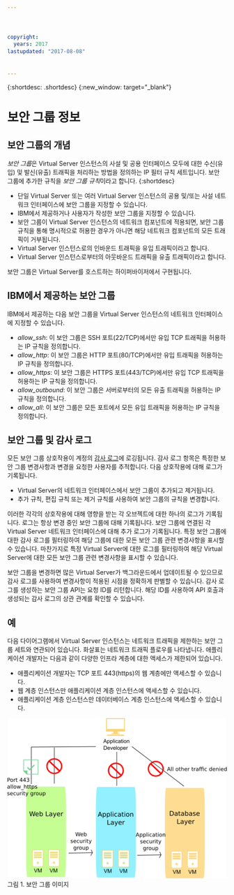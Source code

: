 ```yaml
---



copyright:
  years: 2017
lastupdated: "2017-08-08"


---
```


{:shortdesc: .shortdesc}
{:new_window: target="_blank"}

# 보안 그룹 정보

## 보안 그룹의 개념
*보안 그룹*은 Virtual Server 인스턴스의 사설 및 공용 인터페이스 모두에 대한
수신(유입) 및 발신(유출) 트래픽을 처리하는 방법을 정의하는 IP 필터 규칙 세트입니다. 보안
그룹에 추가한 규칙을 *보안 그룹 규칙*이라고 합니다.
{:shortdesc}

* 단일 Virtual Server 또는 여러 Virtual Server 인스턴스의 공용 및/또는 사설 네트워크 인터페이스에 보안 그룹을 지정할 수 있습니다.
* IBM에서 제공하거나 사용자가 작성한 보안 그룹을 지정할 수 있습니다.
* 보안 그룹이 Virtual Server 인스턴스의 네트워크 컴포넌트에 적용되면, 보안 그룹 규칙을 통해 명시적으로 허용한 경우가 아니면 해당 네트워크 컴포넌트의 모든 트래픽이 거부됩니다.
* Virtual Server 인스턴스로의 인바운드 트래픽을 유입 트래픽이라고 합니다.
* Virtual Server 인스턴스로부터의 아웃바운드 트래픽을 유출 트래픽이라고 합니다.

보안 그룹은 Virtual Server를 호스트하는 하이퍼바이저에서 구현됩니다.

## IBM에서 제공하는 보안 그룹
IBM에서 제공하는 다음 보안 그룹을 Virtual Server 인스턴스의
네트워크 인터페이스에 지정할 수 있습니다.

* *allow_ssh*: 이 보안 그룹은 SSH 포트(22/TCP)에서만 유입 TCP 트래픽을 허용하는 IP 규칙을 정의합니다.
* *allow_http*: 이 보안 그룹은 HTTP 포트(80/TCP)에서만 유입 트래픽을 허용하는 IP 규칙을 정의합니다.
* *allow_https*: 이 보안 그룹은 HTTPS 포트(443/TCP)에서만 유입 TCP 트래픽을 허용하는 IP 규칙을 정의합니다.
* *allow_outbound*: 이 보안 그룹은 서버로부터의 모든 유출 트래픽을 허용하는 IP 규칙을 정의합니다.
* *allow_all*: 이 보안 그룹은 모든 포트에서 모든 유입 트래픽을 허용하는 IP 규칙을 정의합니다.

## 보안 그룹 및 감사 로그
모든 보안 그룹 상호작용이 계정의 [감사 로그](https://console.bluemix.net/docs/customer-portal/cpmonenv.html#cp_viewacctauditlog)에 로깅됩니다. 감사 로그 항목은 특정한 보안 그룹 변경사항과 변경을 요청한 사용자를 추적합니다. 다음 상호작용에 대해 로그가 기록됩니다.
* Virtual Server의 네트워크 인터페이스에서 보안 그룹이 추가되고 제거됩니다.
* 추가 규칙, 편집 규칙 또는 제거 규칙를 사용하여 보안 그룹의 규칙을 변경합니다.

이러한 각각의 상호작용에 대해 영향을 받는 각 오브젝트에 대한 하나의 로그가 기록됩니다. 로그는 항상 변경 중인 보안 그룹에 대해 기록됩니다. 보안 그룹에 연결된 각 Virtual Server 네트워크 인터페이스에 대해 추가 로그가 기록됩니다. 특정 보안 그룹에 대한 감사 로그를 필터링하여 해당 그룹에 대한 모든 보안 그룹 관련 변경사항을 표시할 수 있습니다. 마찬가지로 특정 Virtual Server에 대한 로그를 필터링하여 해당 Virtual Server에 대한 모든 보안 그룹 관련 변경사항을 표시할 수 있습니다.

보안 그룹을 변경하면 많은 Virtual Server가 백그라운드에서 업데이트될 수 있으므로 감사 로그를 사용하여 변경사항이 적용된 시점을 정확하게 판별할 수 있습니다. 감사 로그를 생성하는 보안 그룹 API는 요청 ID를 리턴합니다. 해당 ID를 사용하여 API 호출과 생성되는 감사 로그의 상관 관계를 확인할 수 있습니다.

## 예
다음 다이어그램에서 Virtual Server 인스턴스는
네트워크 트래픽을 제한하는 보안 그룹 세트와 연관되어 있습니다. 화살표는 네트워크 트래픽 플로우를 나타냅니다. 애플리케이션 개발자는 다음과 같이 다양한 인프라 계층에 대한 액세스가 제한되어 있습니다.

* 애플리케이션 개발자는 TCP 포트 443(https)의 웹 계층에만 액세스할 수 있습니다.
* 웹 계층 인스턴스만 애플리케이션 계층 인스턴스에 액세스할 수 있습니다.
* 애플리케이션 계층 인스턴스만 데이터베이스 계층 인스턴스에 액세스할 수 있습니다. 

![보안 그룹 이미지](images/SecurityGroups.png "이미지는 보안 그룹 세트가 사용된 네트워크 트래픽 플로우를 보여줌") 그림 1. 보안 그룹 이미지


